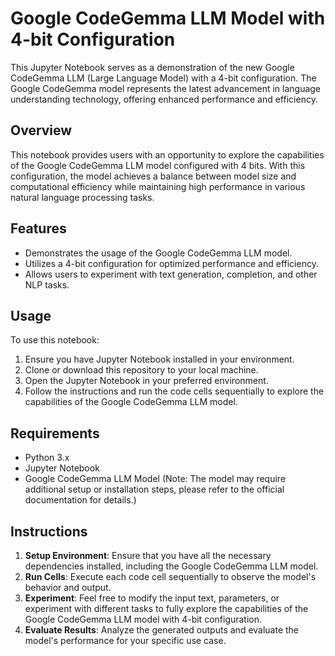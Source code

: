 # Google CodeGemma LLM Model with 4-bit Configuration

This Jupyter Notebook serves as a demonstration of the new Google CodeGemma LLM (Large Language Model) with a 4-bit configuration. The Google CodeGemma model represents the latest advancement in language understanding technology, offering enhanced performance and efficiency.

## Overview

This notebook provides users with an opportunity to explore the capabilities of the Google CodeGemma LLM model configured with 4 bits. With this configuration, the model achieves a balance between model size and computational efficiency while maintaining high performance in various natural language processing tasks.

## Features

- Demonstrates the usage of the Google CodeGemma LLM model.
- Utilizes a 4-bit configuration for optimized performance and efficiency.
- Allows users to experiment with text generation, completion, and other NLP tasks.

## Usage

To use this notebook:

1. Ensure you have Jupyter Notebook installed in your environment.
2. Clone or download this repository to your local machine.
3. Open the Jupyter Notebook in your preferred environment.
4. Follow the instructions and run the code cells sequentially to explore the capabilities of the Google CodeGemma LLM model.

## Requirements

- Python 3.x
- Jupyter Notebook
- Google CodeGemma LLM Model (Note: The model may require additional setup or installation steps, please refer to the official documentation for details.)

## Instructions

1. **Setup Environment**: Ensure that you have all the necessary dependencies installed, including the Google CodeGemma LLM model.
2. **Run Cells**: Execute each code cell sequentially to observe the model's behavior and output.
3. **Experiment**: Feel free to modify the input text, parameters, or experiment with different tasks to fully explore the capabilities of the Google CodeGemma LLM model with 4-bit configuration.
4. **Evaluate Results**: Analyze the generated outputs and evaluate the model's performance for your specific use case.

